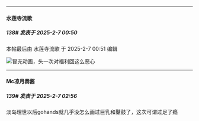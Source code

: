 ﻿
*****

####  水莲寺流歌  
##### 138#       发表于 2025-2-7 00:50

 本帖最后由 水莲寺流歌 于 2025-2-7 00:51 编辑 

<img src="https://static.saraba1st.com/image/smiley/face2017/049.png" referrerpolicy="no-referrer">冒充动画，头一次对福利回这么恶心


*****

####  Mc凉月奏酱  
##### 139#       发表于 2025-2-7 02:56

淡岛理世以后gohands就几乎没怎么画过巨乳和鼙鼓了，这次可谓过足了瘾

